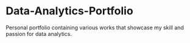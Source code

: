# Data-Analytics-Portfolio
Personal portfolio containing various works that showcase my skill and passion for data analytics.
